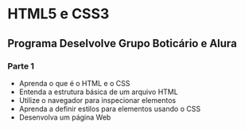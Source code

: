 # HTML5 e CSS3
## Programa Deselvolve Grupo Boticário e Alura

### Parte 1
- Aprenda o que é o HTML e o CSS
- Entenda a estrutura básica de um arquivo HTML
- Utilize o navegador para inspecionar elementos
- Aprenda a definir estilos para elementos usando o CSS
- Desenvolva um página Web
